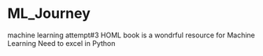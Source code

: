 # ML_Journey
machine learning attempt#3
HOML book is a wondrful resource for Machine Learning
Need to excel in Python
